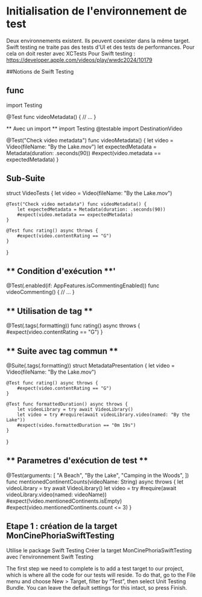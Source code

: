 # Initialisation de l'environnement de test
Deux environnements existent. Ils peuvent coexister dans la même target.
Swift testing ne traite pas des tests d'UI et des tests de performances. Pour cela on doit rester avec XCTests
Pour Swift testing : https://developer.apple.com/videos/play/wwdc2024/10179

##Notions de Swift Testing
## **func**

import Testing

@Test func videoMetadata() {
    // ...
}

** Avec un import **
import Testing
@testable import DestinationVideo

@Test("Check video metadata") func videoMetadata() {
    let video = Video(fileName: "By the Lake.mov")
    let expectedMetadata = Metadata(duration: .seconds(90))
    #expect(video.metadata == expectedMetadata)
}

## **Sub-Suite**

struct VideoTests {
    let video = Video(fileName: "By the Lake.mov")

    @Test("Check video metadata") func videoMetadata() {
        let expectedMetadata = Metadata(duration: .seconds(90))
        #expect(video.metadata == expectedMetadata)
    }

    @Test func rating() async throws {
        #expect(video.contentRating == "G")
    }

}

## ** Condition d'exécution **'
@Test(.enabled(if: AppFeatures.isCommentingEnabled))
func videoCommenting() {
    // ...
}

## ** Utilisation de tag **
@Test(.tags(.formatting)) func rating() async throws {
    #expect(video.contentRating == "G")
}

## ** Suite avec tag commun **
@Suite(.tags(.formatting))
struct MetadataPresentation {
    let video = Video(fileName: "By the Lake.mov")

    @Test func rating() async throws {
        #expect(video.contentRating == "G")
    }

    @Test func formattedDuration() async throws {
        let videoLibrary = try await VideoLibrary()
        let video = try #require(await videoLibrary.video(named: "By the Lake"))
        #expect(video.formattedDuration == "0m 19s")
    }
}

## ** Parametres d'exécution de test **
@Test(arguments: [
    "A Beach",
    "By the Lake",
    "Camping in the Woods",
])
func mentionedContinentCounts(videoName: String) async throws {
    let videoLibrary = try await VideoLibrary()
    let video = try #require(await videoLibrary.video(named: videoName))
    #expect(!video.mentionedContinents.isEmpty)
    #expect(video.mentionedContinents.count <= 3)
}



## Etape 1 : création de la target MonCinePhoriaSwiftTesting

Utilise le package Swift Testing
Créer la target MonCinePhoriaSwiftTesting avec l'environnement Swift Testing



The first step we need to complete is to add a test target to our project, which is where all the code for our tests will reside. 
To do that, go to the File menu and choose New > Target, filter by “Test”, then select Unit Testing Bundle. You can leave the default settings for this intact, so press Finish.
